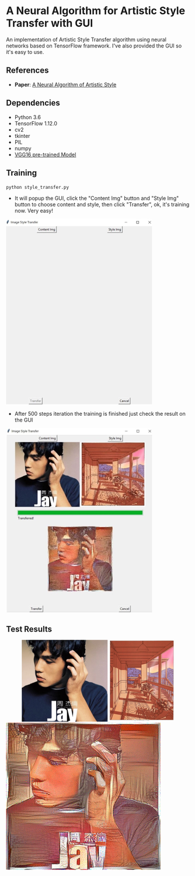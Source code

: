 # A Neural Algorithm for Artistic Style Transfer with GUI
An implementation of Artistic Style Transfer algorithm using neural networks based on TensorFlow framework. I've also provided the GUI so it's easy to use.
## References
- **Paper**:
[A Neural Algorithm of Artistic Style](https://arxiv.org/abs/1508.06576 "A Neural Algorithm of Artistic Style")

## Dependencies
- Python 3.6
- TensorFlow 1.12.0
- cv2
- tkinter
- PIL
- numpy
- [VGG16 pre-trained Model](http://download.tensorflow.org/models/vgg_16_2016_08_28.tar.gz "VGG16 pre-trained Model")

## Training
`python style_transfer.py`

- It will popup the GUI, click the "Content Img" button and "Style Img" button to choose content and style, then click "Transfer", ok, it's training now. Very easy!

![](https://github.com/geekberu/image_style_transfer/blob/master/examples/gui/gui1.jpg?raw=true)

- After 500 steps iteration the training is finished just check the result on the GUI

![](https://github.com/geekberu/image_style_transfer/blob/master/examples/gui/gui2.jpg?raw=true)

## Test Results
<div align="center">
 <img src="https://github.com/geekberu/image_style_transfer/blob/master/examples/content_2.jpg?raw=true" height="223px">
 <img src="https://github.com/geekberu/image_style_transfer/blob/master/examples/style_4.jpg?raw=true" height="223px">
</div>
<img src="https://github.com/geekberu/image_style_transfer/blob/master/examples/gen_img_2_4.jpg?raw=true" width="423px">
